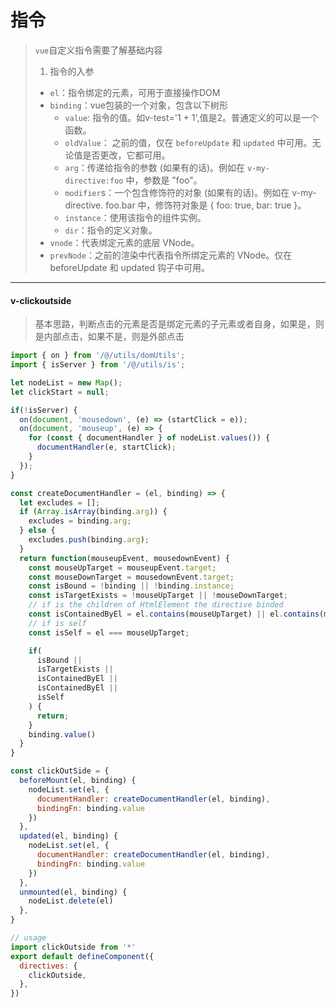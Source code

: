 # 指令

> `vue`自定义指令需要了解基础内容
> 1. 指令的入参
> - `el`：指令绑定的元素，可用于直接操作DOM
> - `binding`：vue包装的一个对象，包含以下树形
>   - `value`: 指令的值。如v-test='1 + 1',值是2。普通定义的可以是一个函数。
>   - `oldValue`： 之前的值，仅在 `beforeUpdate` 和 `updated` 中可用。无论值是否更改，它都可用。
>   - `arg`：传递给指令的参数 (如果有的话)。例如在 `v-my-directive:foo` 中，参数是 "foo"。
>   - `modifier`s：一个包含修饰符的对象 (如果有的话)。例如在 v-my-directive. foo.bar 中，修饰符对象是 { foo: true, bar: true }。
>   - `instance`：使用该指令的组件实例。
>   - `dir`：指令的定义对象。
> - `vnode`：代表绑定元素的底层 VNode。
> - `prevNode`：之前的渲染中代表指令所绑定元素的 VNode。仅在 beforeUpdate 和 updated 钩子中可用。
---

#### v-clickoutside
> 基本思路，判断点击的元素是否是绑定元素的子元素或者自身，如果是，则是内部点击，如果不是，则是外部点击
```js
import { on } from '/@/utils/domUtils';
import { isServer } from '/@/utils/is';

let nodeList = new Map();
let clickStart = null;

if(!isServer) {
  on(document, 'mousedown', (e) => (startClick = e));
  on(document, 'mouseup', (e) => {
    for (const { documentHandler } of nodeList.values()) {
      documentHandler(e, startClick);
    }
  });
}

const createDocumentHandler = (el, binding) => {
  let excludes = [];
  if (Array.isArray(binding.arg)) {
    excludes = binding.arg;
  } else {
    excludes.push(binding.arg);
  }
  return function(mouseupEvent, mousedownEvent) {
    const mouseUpTarget = mouseupEvent.target;
    const mouseDownTarget = mousedownEvent.target;
    const isBound = !binding || !binding.instance;
    const isTargetExists = !mouseUpTarget || !mouseDownTarget;
    // if is the children of HtmlElement the directive binded
    const isContainedByEl = el.contains(mouseUpTarget) || el.contains(mouseDownTarget);
    // if is self
    const isSelf = el === mouseUpTarget;

    if(
      isBound ||
      isTargetExists ||
      isContainedByEl ||
      isContainedByEl ||
      isSelf
    ) {
      return;
    }
    binding.value()
  }
}

const clickOutSide = {
  beforeMount(el, binding) {
    nodeList.set(el, {
      documentHandler: createDocumentHandler(el, binding),
      bindingFn: binding.value
    })
  },
  updated(el, binding) {
    nodeList.set(el, {
      documentHandler: createDocumentHandler(el, binding),
      bindingFn: binding.value
    })
  },
  unmounted(el, binding) {
    nodeList.delete(el)
  },
}

// usage
import clickOutside from '*'
export default defineComponent({
  directives: {
    clickOutside,
  },
})
```